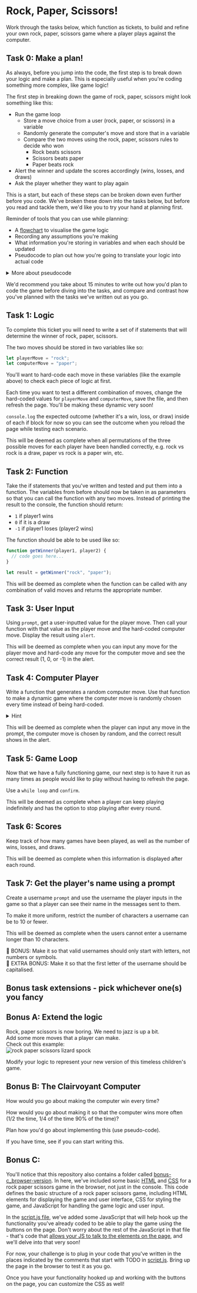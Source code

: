 # Rock, Paper, Scissors!

Work through the tasks below, which function as tickets, to build and refine your own rock, paper, scissors game where a player plays against the computer.

## Task 0: Make a plan!

As always, before you jump into the code, the first step is to break down your logic and make a plan. This is especially useful when you're coding something more complex, like game logic!

The first step in breaking down the game of rock, paper, scissors might look something like this:

- Run the game loop
  - Store a move choice from a user (rock, paper, or scissors) in a variable
  - Randomly generate the computer's move and store that in a variable
  - Compare the two moves using the rock, paper, scissors rules to decide who won
    - Rock beats scissors
    - Scissors beats paper
    - Paper beats rock
- Alert the winner and update the scores accordingly (wins, losses, and draws)
- Ask the player whether they want to play again

This is a start, but each of these steps can be broken down even further before you code. We've broken these down into the tasks below, but before you read and tackle them, we'd like you to try your hand at planning first.

Reminder of tools that you can use while planning:

- A [flowchart](https://app.diagrams.net/) to visualise the game logic
- Recording any assumptions you're making
- What information you're storing in variables and when each should be updated
- Pseudocode to plan out how you're going to translate your logic into actual code

<details>
<summary>More about pseudocode</summary>

Pseudocode is a way of writing out the logic of a program in a natural language that's easy to understand, without worrying about the specific syntax of any particular programming language. Developers use it to plan out their code.

By writing out the logic of a program in pseudocode, you can focus on the high-level concepts and flow of the program before worrying about the details of the syntax. This can make it easier to wrap your head around complex programming concepts and make sure you're approaching the problem in the right way.

It can help you communicate your ideas to others as well. Pseudocode is often used in technical documentation and specifications to describe the behavior of a program in a clear and concise way.

Here's an example of how pseudocode might be used to plan out a simple JavaScript program that calculates the average of an array of numbers:

// Define an array of numbers

// Initialize a variable to hold the sum of the numbers, and start it at 0

// Use a for loop to loop through the array and add each number to the sum

// Calculate the average by dividing the sum by the number of numbers

// Log the average to the console

This pseudocode is written in a way that's easy to understand, even if you're not familiar with JavaScript syntax. Once you've worked out the logic of your program using pseudocode, you can then translate it into actual JavaScript code.

</details>

We'd recommend you take about 15 minutes to write out how you'd plan to code the game before diving into the tasks, and compare and contrast how you've planned with the tasks we've written out as you go.

## Task 1: Logic

To complete this ticket you will need to write a set of if statements that will determine the winner of rock, paper, scissors.

The two moves should be stored in two variables like so:

```js
let playerMove = "rock";
let computerMove = "paper";
```

You'll want to hard-code each move in these variables (like the example above) to check each piece of logic at first.

Each time you want to test a different combination of moves, change the hard-coded values for `playerMove` and `computerMove`, save the file, and then refresh the page. You'll be making these dynamic very soon!

`console.log` the expected outcome (whether it's a win, loss, or draw) inside of each if block for now so you can see the outcome when you reload the page while testing each scenario.

This will be deemed as complete when all permutations of the three possible moves for each player have been handled correctly, e.g. rock vs rock is a draw, paper vs rock is a paper win, etc.

## Task 2: Function

Take the if statements that you've written and tested and put them into a function. The variables from before should now be taken in as parameters so that you can call the function with any two moves. Instead of printing the result to the console, the function should return:

- `1` if player1 wins
- `0` if it is a draw
- `-1` if player1 loses (player2 wins)

The function should be able to be used like so:

```js
function getWinner(player1, player2) {
  // code goes here...
}

let result = getWinner("rock", "paper");
```

This will be deemed as complete when the function can be called with any combination of valid moves and returns the appropriate number.

## Task 3: User Input

Using `prompt`, get a user-inputted value for the player move. Then call your function with that value as the player move and the hard-coded computer move. Display the result using `alert`.

This will be deemed as complete when you can input any move for the player move and hard-code any move for the computer move and see the correct result (1, 0, or -1) in the alert.

## Task 4: Computer Player

Write a function that generates a random computer move. Use that function to make a dynamic game where the computer move is randomly chosen every time instead of being hard-coded.

<details>
<summary>Hint</summary>
`Math.random()` might be useful!
</details>

This will be deemed as complete when the player can input any move in the prompt, the computer move is chosen by random, and the correct result shows in the alert.

## Task 5: Game Loop

Now that we have a fully functioning game, our next step is to have it run as many times as people would like to play without having to refresh the page.

Use a `while loop` and `confirm`.

This will be deemed as complete when a player can keep playing indefinitely and has the option to stop playing after every round.

## Task 6: Scores


Keep track of how many games have been played, as well as the number of wins, losses, and draws.

This will be deemed as complete when this information is displayed after each round.

## Task 7: Get the player's name using a prompt

Create a username `prompt` and use the username the player inputs in the game so that a player can see their name in the messages sent to them.

To make it more uniform, restrict the number of characters a username can be to 10 or fewer.

This will be deemed as complete when the users cannot enter a username longer than 10 characters.

🌟 BONUS: Make it so that valid usernames should only start with letters, not numbers or symbols.  
🌟 EXTRA BONUS: Make it so that the first letter of the username should be capitalised.

## Bonus task extensions - pick whichever one(s) you fancy

## Bonus A: Extend the logic

Rock, paper scissors is now boring. We need to jazz is up a bit.  
Add some more moves that a player can make.  
Check out this example:  
![rock paper scissors lizard spock](./RPSLS.jpeg)

Modify your logic to represent your new version of this timeless children's game.

## Bonus B: The Clairvoyant Computer

How would you go about making the computer win every time?

How would you go about making it so that the computer wins more often (1/2 the time, 1/4 of the time 90% of the time)?

Plan how you'd go about implementing this (use pseudo-code).

If you have time, see if you can start writing this.

## Bonus C:

You'll notice that this repository also contains a folder called [bonus-c_browser-version](bonus-c_browser-version/). In here, we've included some basic [HTML](bonus-c_browser-version/index.html) and [CSS](bonus-c_browser-version/style.css) for a rock paper scissors game in the browser, not just in the console. This code defines the basic structure of a rock paper scissors game, including HTML elements for displaying the game and user interface, CSS for styling the game, and JavaScript for handling the game logic and user input.

In the [script.js file](bonus-c_browser-version/script.js), we've added some JavaScript that will help hook up the functionality you've already coded to be able to play the game using the buttons on the page. Don't worry about the rest of the JavaScript in that file - that's code that [allows your JS to talk to the elements on the page](https://developer.mozilla.org/en-US/docs/Web/API/Document_Object_Model/Introduction), and we'll delve into that very soon!

For now, your challenge is to plug in your code that you've written in the places indicated by the comments that start with TODO in [script.js](bonus-c_browser-version/script.js). Bring up the page in the browser to test it as you go.

Once you have your functionality hooked up and working with the buttons on the page, you can customize the CSS as well!
